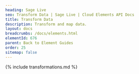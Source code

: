 ```yaml
---
heading: Sage Live
seo: Transform Data | Sage Live | Cloud Elements API Docs
title: Transform Data
description: Transform and map data.
layout: docs
breadcrumbs: /docs/elements.html
elementId: 676
parent: Back to Element Guides
order: 25
sitemap: false
---
```


{% include transformations.md %}
